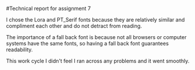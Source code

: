 #Technical report for assignment 7

I chose the Lora and PT_Serif fonts because they are relatively similar and compliment each other and do not detract from reading.

The importance of a fall back font is because not all browsers or computer systems have the same fonts, so having a fall back font guarantees readability.

This work cycle I didn't feel I ran across any problems and it went smoothly.
